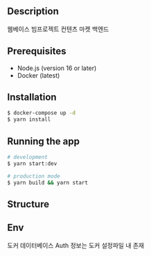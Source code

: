 ## Description

웹베이스 빔프로젝트 컨텐츠 마켓 백엔드

## Prerequisites

- Node.js (version 16 or later)
- Docker (latest)

## Installation

```bash
$ docker-compose up -d
$ yarn install
```

## Running the app

```bash
# development
$ yarn start:dev

# production mode
$ yarn build && yarn start
```

## Structure

## Env
도커 데이터베이스 Auth 정보는 도커 설정파일 내 존재  

